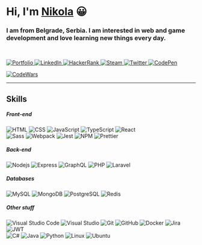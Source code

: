 <h1>
  Hi, I'm 
  <a href="https://niksimon.com" target="_blank">Nikola</a> 😀
</h1>

<h3>I am from Belgrade, Serbia. I am interested in web and game development and love learning new things every day.</h3>

<br />

<p>
  <a href="https://niksimon.com" title="Portfolio">
    <img 
      src="https://img.shields.io/badge/niksimon.com-5522FA?style=flat-square&labelColor=5522FA&logo=vFairs&logoColor=white&link=https://niksimon.com"
      alt="Portfolio" 
    />
  </a> 
  <a href="https://www.linkedin.com/in/niksimon" title="LinkedIn">
    <img
      src="https://img.shields.io/badge/@niksimon-0077B5?style=flat-square&labelColor=0077B5&logo=LinkedIn&link=https://www.linkedin.com/in/niksimon"
      alt="LinkedIn" 
    />
  </a> 
  <a href="https://www.hackerrank.com/niksimon" title="HackerRank">
    <img
      src="https://img.shields.io/badge/@niksimon-2ea358?style=flat-square&labelColor=2ea358&logo=HackerRank&logoColor=white&link=https://www.hackerrank.com/niksimon"
      alt="HackerRank"
    />
  </a> 
  <a href="https://steamcommunity.com/id/itsmesimon/" title="Steam">
    <img
      src="https://img.shields.io/badge/@itsmesimon-1f1f1f?style=flat-square&labelColor=1f1f1f&logo=Steam&link=https://steamcommunity.com/id/itsmesimon/"
      alt="Steam" 
    />
  </a> 
  <a href="https://twitter.com/hiitssimon" title="Twitter">
    <img
      src="https://img.shields.io/badge/@hiitssimon-1DA1F2?style=flat-square&labelColor=1DA1F2&logo=Twitter&logoColor=white&link=https://twitter.com/hiitssimon"
      alt="Twitter" 
    />
  </a> 
  <a href="https://codepen.io/iamsimon" title="Codepen.io">
    <img
      src="https://img.shields.io/badge/@niksimon-000000?style=flat-square&amp;labelColor=000000&logo=CodePen&link=https://codepen.io/iamsimon"
      alt="CodePen" 
    />
  </a> 
</p>

<p>
  <a href="https://www.codewars.com/users/niksimon" title="CodeWars">
    <img 
      src="https://www.codewars.com/users/niksimon/badges/small"
      alt="CodeWars" 
    />
  </a> 
</p>

<hr />

<h2>Skills</h2>

<h5>Front-end</h5>
<p>
  <img alt="HTML" src="https://img.shields.io/badge/HTML-E34F26?logo=html5&style=flat-square&logoColor=white" />
  <img alt="CSS" src="https://img.shields.io/badge/CSS-1572B6?logo=css3&style=flat-square&logoColor=white" />
  <img alt="JavaScript" src="https://img.shields.io/badge/JavaScript-F7DF1E?logo=javascript&style=flat-square&logoColor=black" />
  <img alt="TypeScript" src="https://img.shields.io/badge/-TypeScript-007ACC?style=flat-square&logo=typescript&logoColor=white" />  
  <img alt="React" src="https://img.shields.io/badge/-React-45b8d8?style=flat-square&logo=react&logoColor=white" />
  <br />
  <img alt="Sass" src="https://img.shields.io/badge/-Sass-CC6699?style=flat-square&logo=sass&logoColor=white" />
  <img alt="Webpack" src="https://img.shields.io/badge/-Webpack-8DD6F9?style=flat-square&logo=webpack&logoColor=white" /> 
  <img alt="Jest" src="https://img.shields.io/badge/-Jest-C21325?style=flat-square&logo=Jest&logoColor=white" />
  <img alt="NPM" src="https://img.shields.io/badge/-NPM-CB3837?style=flat-square&logo=NPM&logoColor=white" />
  <img alt="Prettier" src="https://img.shields.io/badge/-Prettier-F7B93E?style=flat-square&logo=prettier&logoColor=white" />
  <br />
</p>

<h5>Back-end</h5>
<p>
  <img alt="Nodejs" src="https://img.shields.io/badge/-Nodejs-43853d?style=flat-square&logo=Node.js&logoColor=white" />
  <img alt="Express" src="https://img.shields.io/badge/-Express-000000?style=flat-square&logo=Express&logoColor=white" />
  <img alt="GraphQL" src="https://img.shields.io/badge/-GraphQL-E10098?style=flat-square&logo=graphql&logoColor=white" />
  <img alt="PHP" src="https://img.shields.io/badge/-PHP-777BB4?style=flat-square&logo=PHP&logoColor=white" />
  <img alt="Laravel" src="https://img.shields.io/badge/-Laravel-FF2D20?style=flat-square&logo=Laravel&logoColor=white" />
</p>

<h5>Databases</h5>
<p>
  <img alt="MySQL" src="https://img.shields.io/badge/-MySQL-4479A1?style=flat-square&logo=MySQL&logoColor=white" />
  <img alt="MongoDB" src="https://img.shields.io/badge/-MongoDB-13aa52?style=flat-square&logo=mongodb&logoColor=white" />
  <img alt="PostgreSQL" src="https://img.shields.io/badge/-PostgreSQL-336791?style=flat-square&logo=PostgreSQL&logoColor=white" />
  <img alt="Redis" src="https://img.shields.io/badge/-Redis-DC382D?style=flat-square&logo=Redis&logoColor=white" />
</p>

<h5>Other stuff</h5>
<p>
  <img alt="Visual Studio Code" src="https://img.shields.io/badge/-Visual_Studio_Code-007ACC?style=flat-square&logo=Visual+Studio+Code&logoColor=white" />
  <img alt="Visual Studio" src="https://img.shields.io/badge/-Visual_Studio-5C2D91?style=flat-square&logo=Visual+Studio&logoColor=white" />
  <img alt="Git" src="https://img.shields.io/badge/-Git-F05032?style=flat-square&logo=git&logoColor=white" />
  <img alt="GitHub" src="https://img.shields.io/badge/-GitHub-181717?style=flat-square&logo=GitHub&logoColor=white" />
  <img alt="Docker" src="https://img.shields.io/badge/-Docker-46a2f1?style=flat-square&logo=docker&logoColor=white" />
  <img alt="Jira" src="https://img.shields.io/badge/-Jira-0052CC?style=flat-square&logo=Jira&logoColor=white" />
  <img alt="JWT" src="https://img.shields.io/badge/-JWT-000000?style=flat-square&logo=JSON+Web+Tokens&logoColor=white" />
  <br />
  <img alt="C#" src="https://img.shields.io/badge/-C_Sharp-239120?style=flat-square&logo=C+Sharp&logoColor=white" />
  <img alt="Java" src="https://img.shields.io/badge/-Java-007396?style=flat-square&logo=Java&logoColor=white" />
  <img alt="Python" src="https://img.shields.io/badge/-Python-3776AB?style=flat-square&logo=Python&logoColor=white" />
  <img alt="Linux" src="https://img.shields.io/badge/-Linux-FCC624?style=flat-square&logo=Linux&logoColor=black" />
  <img alt="Ubuntu" src="https://img.shields.io/badge/-Ubuntu-E95420?style=flat-square&logo=Ubuntu&logoColor=white" />
</p>

<!--
**niksimon/niksimon** is a ✨ _special_ ✨ repository because its `README.md` (this file) appears on your GitHub profile.

Here are some ideas to get you started:

- 🔭 I’m currently working on ...
- 🌱 I’m currently learning ...
- 👯 I’m looking to collaborate on ...
- 🤔 I’m looking for help with ...
- 💬 Ask me about ...
- 📫 How to reach me: ...
- 😄 Pronouns: ...
- ⚡ Fun fact: ...
-->
